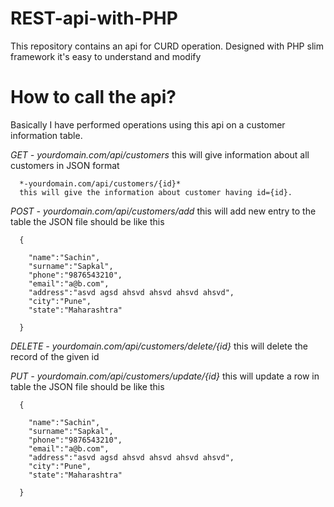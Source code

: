 # REST-api-with-PHP
This repository contains an api for CURD operation.
Designed with PHP slim framework it's easy to understand and modify

# How to call the api?
Basically I have performed operations using this api on a customer information table.

*GET - yourdomain.com/api/customers*
      this will give information about all customers in JSON format
      
      *-yourdomain.com/api/customers/{id}*
      this will give the information about customer having id={id}.
      
*POST - yourdomain.com/api/customers/add*
      this will add new entry to the table the JSON file should be like this
      
      {
      
        "name":"Sachin",
        "surname":"Sapkal",
        "phone":"9876543210",
        "email":"a@b.com",
        "address":"asvd agsd ahsvd ahsvd ahsvd ahsvd",
        "city":"Pune",
        "state":"Maharashtra"
        
      }
      
*DELETE - yourdomain.com/api/customers/delete/{id}*
      this will delete the record of the given id
      
*PUT - yourdomain.com/api/customers/update/{id}*
       this will update a row in table the JSON file should be like this
       
      {
      
        "name":"Sachin",
        "surname":"Sapkal",
        "phone":"9876543210",
        "email":"a@b.com",
        "address":"asvd agsd ahsvd ahsvd ahsvd ahsvd",
        "city":"Pune",
        "state":"Maharashtra"
        
      }
      
